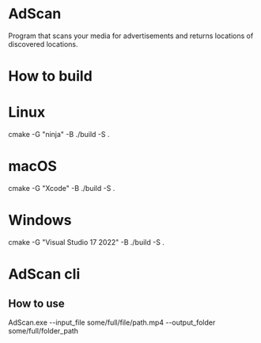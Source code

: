 # AdScan

Program that scans your media for advertisements and returns locations of discovered locations.

# How to build

# Linux

cmake -G "ninja" -B ./build -S .

# macOS

cmake -G "Xcode" -B ./build -S .

# Windows

cmake -G "Visual Studio 17 2022" -B ./build -S .

# AdScan cli

## How to use

AdScan.exe --input_file some/full/file/path.mp4 --output_folder some/full/folder_path

